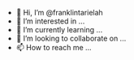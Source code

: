 - 👋 Hi, I’m @franklintarielah
- 👀 I’m interested in ...
- 🌱 I’m currently learning ...
- 💞️ I’m looking to collaborate on ...
- 📫 How to reach me ...

<!---
franklintarielah/franklintarielah is a ✨ special ✨ repository because its `README.md` (this file) appears on your GitHub profile.
You can click the Preview link to take a look at your changes.
--->
